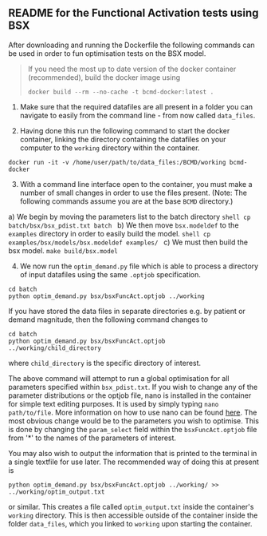 ## README for the Functional Activation tests using BSX

After downloading and running the Dockerfile the following commands can be used in order to fun optimisation tests on the BSX model.

> If you need the most up to date version of the docker container (recommended), build the docker image using
>```shell
> docker build --rm --no-cache -t bcmd-docker:latest .
> ```

1. Make sure that the required datafiles are all present in a folder you can navigate to easily from the command line - from now called `data_files`.

2. Having done this run the following command to start the docker container, linking the directory containing the datafiles on your computer to the `working` directory within the container.
  ```shell
  docker run -it -v /home/user/path/to/data_files:/BCMD/working bcmd-docker
  ```

3. With a command line interface open to the container, you must make a number of small changes in order to use the files present. (Note: The following commands assume you are at the base `BCMD` directory.)
  
  a) We begin by moving the parameters list to the batch directory
    ```shell
    cp batch/bsx/bsx_pdist.txt batch
    ```
  b) We then move `bsx.modeldef` to the `examples` directory in order to easily build the model.
    ```shell
    cp examples/bsx/models/bsx.modeldef examples/
    ```
  c) We must then build the bsx model.
    ```
    make build/bsx.model
    ```
  
4. We now run the `optim_demand.py` file which is able to process a directory of input datafiles using the same `.optjob` specification.
  ```shell
  cd batch
  python optim_demand.py bsx/bsxFuncAct.optjob ../working
  ```
If you have stored the data files in separate directories e.g. by patient or demand magnitude, then the following command changes to
  ```shell
  cd batch
  python optim_demand.py bsx/bsxFuncAct.optjob ../working/child_directory
  ``` 
where `child_directory` is the specific directory of interest.

The above command will attempt to run a global optimisation for all parameters specified within `bsx_pdist.txt`. If you wish to change any of the parameter distributions or the optjob file, nano is installed in the container for simple text editing purposes.
It is used by simply typing `nano path/to/file`. More information on how to use nano can be found [here](https://wiki.gentoo.org/wiki/Nano/Basics_Guide).
The most obvious change would be to the parameters you wish to optimise. This is done by changing the `param_select` field within the `bsxFuncAct.optjob` file from '*' to the names of the parameters of interest.

You may also wish to output the information that is printed to the terminal in a single textfile for use later. The recommended way of doing this at present is 
  ```shell
  python optim_demand.py bsx/bsxFuncAct.optjob ../working/ >> ../working/optim_output.txt
  ```
or similar. This creates a file called `optim_output.txt` inside the container's `working` directory. This is then accessible outside of the container inside the folder `data_files`, which you linked to `working` upon starting the container.
  
